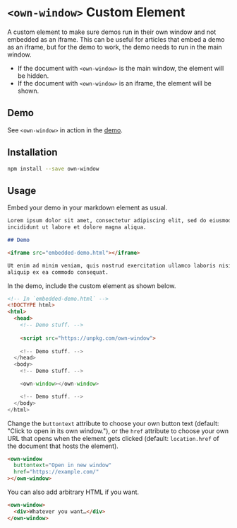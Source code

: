 # `<own-window>` Custom Element

A custom element to make sure demos run in their own window and not embedded as
an iframe. This can be useful for articles that embed a demo as an iframe, but
for the demo to work, the demo needs to run in the main window.

- If the document with `<own-window>` is the main window, the element will be
  hidden.
- If the document with `<own-window>` is an iframe, the element will be shown.

## Demo

See `<own-window>` in action in the
[demo](https://tomayac.github.io/own-window/demo/).

## Installation

```bash
npm install --save own-window
```

## Usage

Embed your demo in your markdown element as usual.

```markdown
Lorem ipsum dolor sit amet, consectetur adipiscing elit, sed do eiusmod tempor
incididunt ut labore et dolore magna aliqua.

## Demo

<iframe src="embedded-demo.html"></iframe>

Ut enim ad minim veniam, quis nostrud exercitation ullamco laboris nisi ut
aliquip ex ea commodo consequat.
```

In the demo, include the custom element as shown below.

```html
<!-- In `embedded-demo.html` -->
<!DOCTYPE html>
<html>
  <head>
    <!-- Demo stuff. -->
    
    <script src="https://unpkg.com/own-window">
      
    <!-- Demo stuff. -->
  </head>
  <body>
    <!-- Demo stuff. -->

    <own-window></own-window>

    <!-- Demo stuff. -->
  </body>
</html>
```

Change the `buttontext` attribute to choose your own button text (default:
"Click to open in its own window."), or the `href` attribute to choose your own
URL that opens when the element gets clicked (default: `location.href` of the
document that hosts the element).

```html
<own-window
  buttontext="Open in new window"
  href="https://example.com/"
></own-window>
```

You can also add arbitrary HTML if you want.

```html
<own-window>
  <div>Whatever you want…</div>
</own-window>
```
